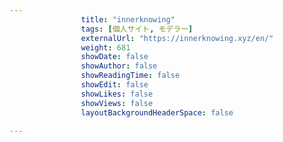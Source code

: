 ---
                title: "innerknowing"
                tags: [個人サイト, モデラー]
                externalUrl: "https://innerknowing.xyz/en/"
                weight: 681
                showDate: false
                showAuthor: false
                showReadingTime: false
                showEdit: false
                showLikes: false
                showViews: false
                layoutBackgroundHeaderSpace: false
                ---

